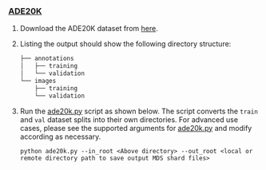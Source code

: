 ### [ADE20K](https://groups.csail.mit.edu/vision/datasets/ADE20K/)

1. Download the ADE20K dataset from [here](https://groups.csail.mit.edu/vision/datasets/ADE20K/).
2. Listing the output should show the following directory structure:
    <!--pytest.mark.skip-->
    ```bash
    ├── annotations
    │   ├── training
    │   └── validation
    └── images
        ├── training
        └── validation
    ```

3. Run the [ade20k.py](https://github.com/mosaicml/streaming/blob/main/streaming/vision/convert/ade20k.py) script as shown below. The script converts the `train` and `val` dataset splits into their own directories. For advanced use cases, please see the supported arguments for [ade20k.py](https://github.com/mosaicml/streaming/blob/main/streaming/vision/convert/ade20k.py) and modify according as necessary.
    <!--pytest.mark.skip-->
    ```
    python ade20k.py --in_root <Above directory> --out_root <local or remote directory path to save output MDS shard files>
    ```
